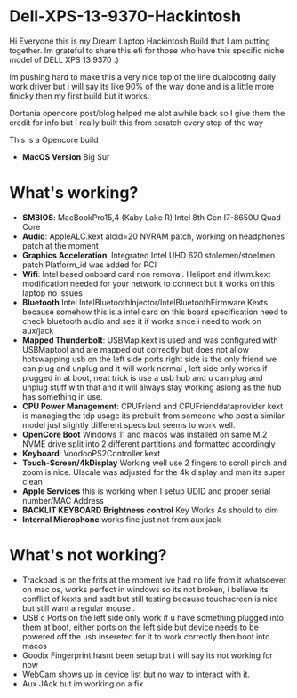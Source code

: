 # Dell-XPS-13-9370-Hackintosh 
Hi Everyone this is my Dream Laptop Hackintosh Build that I am putting together. Im grateful to share this efi for those who have this specific niche model of DELL XPS 13 9370 :)

Im pushing hard to make this a very nice top of the line dualbooting daily work driver but i will say its like 90% of the way done and is a little more finicky then my first build but it works.

Dortania opencore post/blog helped me alot awhile back so I give them the credit for info but I really built this from scratch every step of the way


This is a Opencore build 
* **MacOS Version** Big Sur

# What's working?
* **SMBIOS**: MacBookPro15,4 (Kaby Lake R) Intel 8th Gen I7-8650U Quad Core 
* **Audio**: AppleALC.kext alcid=20 NVRAM patch, working on headphones patch at the moment 
* **Graphics Acceleration**: Integrated Intel UHD 620 stolemen/stoelmen patch Platform_id was added for PCI
* **Wifi**: Intel based onboard card non removal. Heliport and itlwm.kext modification needed for your network to connect but it works on this laptop no issues
* **Bluetooth** Intel IntelBluetoothInjector/IntelBluetoothFirmware Kexts because somehow this is a intel card on this board specification need to check bluetooth audio and see it if works since i need to work on aux/jack
* **Mapped Thunderbolt**: USBMap.kext is used and was configured with USBMaptool and are mapped out correctly but does not allow hotswapping usb on the left side ports right side is the only friend we can plug and unplug and it will work normal , left side only works if plugged in at boot, neat trick is use a usb hub and u can plug and unplug stuff with that and it will always stay working aslong as the hub has something in use.
* **CPU Power Management**: CPUFriend and CPUFrienddataprovider kext is managing the tdp usage its prebuilt from someone who post a similar model just slightly different specs but seems to work well. 
* **OpenCore Boot** Windows 11 and macos was installed on same M.2 NVME drive split into 2 different partitions and formatted accordingly
* **Keyboard**: VoodooPS2Controller.kext 
* **Touch-Screen/4kDisplay** Working well use 2 fingers to scroll pinch and zoom is nice. UIscale was adjusted for the 4k display and man its super clean
* **Apple Services** this is working when I setup UDID and proper serial number/MAC Address
* **BACKLIT KEYBOARD Brightness control** Key Works As should to dim 
* **Internal Microphone** works fine just not from aux jack
# What's not working?
* Trackpad is on the frits at the moment ive had no life from it whatsoever on mac os, works perfect in windows so its not broken, i believe its conflict of kexts and ssdt but still testing because touchscreen is nice but still want a regular mouse .
* USB c Ports on the left side only work if u have something plugged into them at boot, either ports on the left side but device needs to be powered off the usb insereted for it to work correctly then boot into macos
* Goodix Fingerprint hasnt been setup but i will say its not working for now 
* WebCam shows up in device list but no way to interact with it. 
* Aux JAck but im working on a fix 
